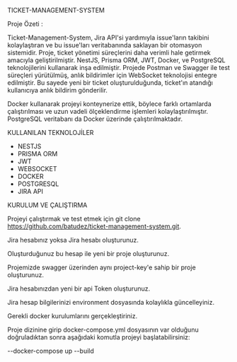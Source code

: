 TICKET-MANAGEMENT-SYSTEM

Proje Özeti :

Ticket-Management-System, Jira API'si yardımıyla issue'ların takibini kolaylaştıran ve bu issue'ları veritabanında saklayan bir otomasyon sistemidir. Proje, ticket yönetimi süreçlerini daha verimli hale getirmek amacıyla geliştirilmiştir. NestJS, Prisma ORM, JWT, Docker, ve PostgreSQL teknolojilerini kullanarak inşa edilmiştir. Projede Postman ve Swagger ile test süreçleri yürütülmüş, anlık bildirimler için WebSocket teknolojisi entegre edilmiştir. Bu sayede yeni bir ticket oluşturulduğunda, ticket'ın atandığı kullanıcıya anlık bildirim gönderilir.

Docker kullanarak projeyi konteynerize ettik, böylece farklı ortamlarda çalıştırılması ve uzun vadeli ölçeklendirme işlemleri kolaylaştırılmıştır. PostgreSQL veritabanı da Docker üzerinde çalıştırılmaktadır.

KULLANILAN TEKNOLOJİLER

- NESTJS
- PRISMA ORM
- JWT
- WEBSOCKET
- DOCKER
- POSTGRESQL
- JIRA API

KURULUM VE ÇALIŞTIRMA

Projeyi çalıştırmak ve test etmek için git clone https://github.com/batudez/ticket-management-system.git.

Jira hesabınız yoksa Jira hesabı oluşturunuz.

Oluşturduğunuz bu hesap ile yeni bir proje oluşturunuz.

Projemizde swagger üzerinden aynı project-key'e sahip bir proje oluşturunuz.

Jira hesabınızdan yeni bir api Token oluşturunuz.

Jira hesap bilgilerinizi environment dosyasında kolaylıkla güncelleyiniz.

Gerekli docker kurulumlarını gerçekleştiriniz.

Proje dizinine girip docker-compose.yml dosyasının var olduğunu doğruladıktan sonra aşağıdaki komutla projeyi başlatabilirsiniz:

  --docker-compose up --build

